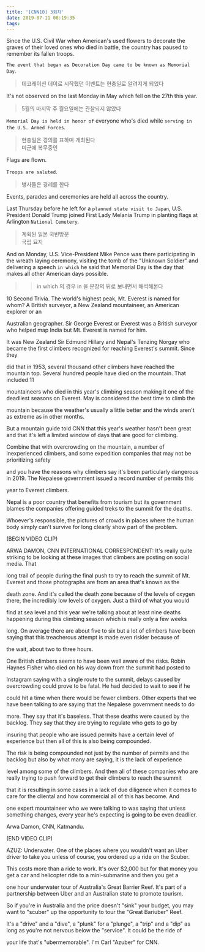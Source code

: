 ```yaml
---
title: '[CNN10] 3회차'
date: 2019-07-11 08:19:35
tags:
---
```


Since the U.S. Civil War when American's used flowers to decorate the graves of their loved ones who died in battle, the country has paused to remember its fallen troops.  

`The event that began as Decoration Day came to be known as Memorial Day`.  
> 데코레이션 데이로 시작했던 이벤트는 현충일로 알려지게 되었다  

It's not observed on the last Monday in May which fell on the 27th this year.  
> 5월의 마지막 주 월요일에는 관찰되지 않았다 

`Memorial Day is held in honor of` everyone who's died while `serving in the U.S. Armed Forces`.  
> 현충일은 경의를 표하며 개최된다  
> 미군에 복무중인  

Flags are flown.  

`Troops are saluted`.  
> 병사들은 경레를 한다  

Events, parades and ceremonies are held all across the country.  

Last Thursday before he left for a `planned state visit to Japan`, U.S. President Donald Trump joined First Lady Melania Trump in planting flags at Arlington `National Cemetery`.  
> 계획된 일본 국빈방문  
> 국립 묘지  

And on Monday, U.S. Vice-President Mike Pence was there participating in the wreath laying ceremony, visiting the tomb of the "Unknown Soldier" and delivering a speech `in which` he said that Memorial Day is the day that makes all other American days possible.  
>> in which 의 경우 in 을 문장의 뒤로 보내면서 해석해본다  

10 Second Trivia. The world's highest peak, Mt. Everest is named for whom? A British surveyor, a New Zealand mountaineer, an American explorer or an 

Australian geographer. Sir George Everest or Everest was a British surveyor who helped map India but Mt. Everest is named for him. 

It was New Zealand Sir Edmund Hillary and Nepal's Tenzing Norgay who became the first climbers recognized for reaching Everest's summit. Since they 

did that in 1953, several thousand other climbers have reached the mountain top. Several hundred people have died on the mountain. That included 11 

mountaineers who died in this year's climbing season making it one of the deadliest seasons on Everest. May is considered the best time to climb the 

mountain because the weather's usually a little better and the winds aren't as extreme as in other months. 

But a mountain guide told CNN that this year's weather hasn't been great and that it's left a limited window of days that are good for climbing. 

Combine that with overcrowding on the mountain, a number of inexperienced climbers, and some expedition companies that may not be prioritizing safety 

and you have the reasons why climbers say it's been particularly dangerous in 2019. The Nepalese government issued a record number of permits this 

year to Everest climbers. 

Nepal is a poor country that benefits from tourism but its government blames the companies offering guided treks to the summit for the deaths. 

Whoever's responsible, the pictures of crowds in places where the human body simply can't survive for long clearly show part of the problem. 

(BEGIN VIDEO CLIP)

ARWA DAMON, CNN INTERNATIONAL CORRESPONDENT: It's really quite striking to be looking at these images that climbers are posting on social media. That 

long trail of people during the final push to try to reach the summit of Mt. Everest and those photographs are from an area that's known as the 

death zone. And it's called the death zone because of the levels of oxygen there, the incredibly low levels of oxygen. Just a third of what you would 

find at sea level and this year we're talking about at least nine deaths happening during this climbing season which is really only a few weeks 

long. On average there are about five to six but a lot of climbers have been saying that this treacherous attempt is made even riskier because of 

the wait, about two to three hours. 

One British climbers seems to have been well aware of the risks. Robin Haynes Fisher who died on his way down from the summit had posted to 

Instagram saying with a single route to the summit, delays caused by overcrowding could prove to be fatal. He had decided to wait to see if he 

could hit a time when there would be fewer climbers. Other experts that we have been talking to are saying that the Nepalese government needs to do 

more. They say that it's baseless. That these deaths were caused by the backlog. They say that they are trying to regulate who gets to go by 

insuring that people who are issued permits have a certain level of experience but then all of this is also being compounded. 

The risk is being compounded not just by the number of permits and the backlog but also by what many are saying, it is the lack of experience 

level among some of the climbers. And then all of these companies who are really trying to push forward to get their climbers to reach the summit 

that it is resulting in some cases in a lack of due diligence when it comes to care for the cliental and how commercial all of this has become. And 

one expert mountaineer who we were talking to was saying that unless something changes, every year he's expecting is going to be even deadlier. 

Arwa Damon, CNN, Katmandu. 

(END VIDEO CLIP)

AZUZ: Underwater. One of the places where you wouldn't want an Uber driver to take you unless of course, you ordered up a ride on the Scuber. 

This costs more than a ride to work. It's over $2,000 but for that money you get a car and helicopter ride to a mini-submarine and then you get a 

one hour underwater tour of Australia's Great Barrier Reef. It's part of a partnership between Uber and an Australian state to promote tourism. 

So if you're in Australia and the price doesn't "sink" your budget, you may want to "scuber" up the opportunity to tour the "Great Bariuber" Reef. 

It's a "drive" and a "dive", a "plunk" for a "plunge", a "trip" and a "dip" as long as you're not nervous below the "service". It could be the ride of 

your life that's "ubermemorable". I'm Carl "Azuber" for CNN.